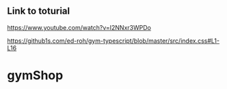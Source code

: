## Link to toturial

https://www.youtube.com/watch?v=I2NNxr3WPDo

https://github1s.com/ed-roh/gym-typescript/blob/master/src/index.css#L1-L16

# gymShop
